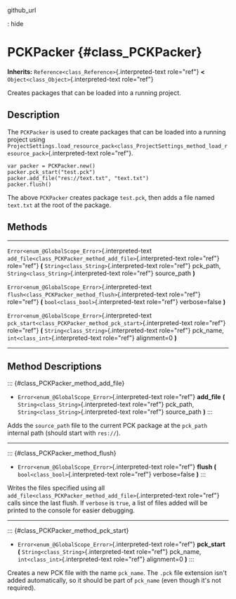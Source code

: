 github\_url

:   hide

PCKPacker {#class_PCKPacker}
=========

**Inherits:** `Reference<class_Reference>`{.interpreted-text role="ref"}
**\<** `Object<class_Object>`{.interpreted-text role="ref"}

Creates packages that can be loaded into a running project.

Description
-----------

The `PCKPacker` is used to create packages that can be loaded into a
running project using
`ProjectSettings.load_resource_pack<class_ProjectSettings_method_load_resource_pack>`{.interpreted-text
role="ref"}.

    var packer = PCKPacker.new()
    packer.pck_start("test.pck")
    packer.add_file("res://text.txt", "text.txt")
    packer.flush()

The above `PCKPacker` creates package `test.pck`, then adds a file named
`text.txt` at the root of the package.

Methods
-------

  ---------------------------------------------------- -----------------------------------------------------------------
  `Error<enum_@GlobalScope_Error>`{.interpreted-text   `add_file<class_PCKPacker_method_add_file>`{.interpreted-text
  role="ref"}                                          role="ref"} **(** `String<class_String>`{.interpreted-text
                                                       role="ref"} pck\_path, `String<class_String>`{.interpreted-text
                                                       role="ref"} source\_path **)**

  `Error<enum_@GlobalScope_Error>`{.interpreted-text   `flush<class_PCKPacker_method_flush>`{.interpreted-text
  role="ref"}                                          role="ref"} **(** `bool<class_bool>`{.interpreted-text
                                                       role="ref"} verbose=false **)**

  `Error<enum_@GlobalScope_Error>`{.interpreted-text   `pck_start<class_PCKPacker_method_pck_start>`{.interpreted-text
  role="ref"}                                          role="ref"} **(** `String<class_String>`{.interpreted-text
                                                       role="ref"} pck\_name, `int<class_int>`{.interpreted-text
                                                       role="ref"} alignment=0 **)**
  ---------------------------------------------------- -----------------------------------------------------------------

Method Descriptions
-------------------

::: {#class_PCKPacker_method_add_file}
-   `Error<enum_@GlobalScope_Error>`{.interpreted-text role="ref"}
    **add\_file** **(** `String<class_String>`{.interpreted-text
    role="ref"} pck\_path, `String<class_String>`{.interpreted-text
    role="ref"} source\_path **)**
:::

Adds the `source_path` file to the current PCK package at the `pck_path`
internal path (should start with `res://`).

------------------------------------------------------------------------

::: {#class_PCKPacker_method_flush}
-   `Error<enum_@GlobalScope_Error>`{.interpreted-text role="ref"}
    **flush** **(** `bool<class_bool>`{.interpreted-text role="ref"}
    verbose=false **)**
:::

Writes the files specified using all
`add_file<class_PCKPacker_method_add_file>`{.interpreted-text
role="ref"} calls since the last flush. If `verbose` is `true`, a list
of files added will be printed to the console for easier debugging.

------------------------------------------------------------------------

::: {#class_PCKPacker_method_pck_start}
-   `Error<enum_@GlobalScope_Error>`{.interpreted-text role="ref"}
    **pck\_start** **(** `String<class_String>`{.interpreted-text
    role="ref"} pck\_name, `int<class_int>`{.interpreted-text
    role="ref"} alignment=0 **)**
:::

Creates a new PCK file with the name `pck_name`. The `.pck` file
extension isn\'t added automatically, so it should be part of `pck_name`
(even though it\'s not required).
